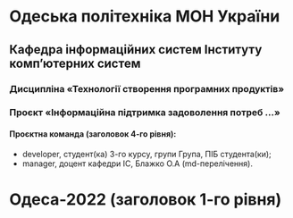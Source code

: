 # Одеська політехніка МОН України 
## Кафедра інформаційних систем Інституту комп’ютерних систем 
### Дисципліна «Технології створення програмних продуктів» 
### Проєкт «Інформаційна підтримка задоволення потреб ...» 
#### Проєктна команда (заголовок 4-го рівня):
- developer, студент(ка) 3-го курсу, групи Група, ПІБ студента(ки);
- manager, доцент кафедри ІС, Блажко О.А (md-перелічення).
# Одеса-2022 (заголовок 1-го рівня)
